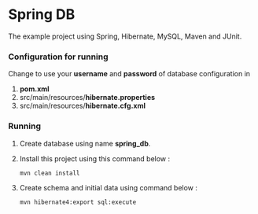 Spring DB
=========
The example project using Spring, Hibernate, MySQL, Maven and JUnit.

### Configuration for running ###
Change to use your **username** and **password** of database configuration in
 1. **pom.xml**
 2. src/main/resources/**hibernate.properties**
 3. src/main/resources/**hibernate.cfg.xml**

### Running ###
1. Create database using name **spring_db**.
2. Install this project using this command below :

	~~~
	mvn clean install
	~~~

3. Create schema and initial data using command below :

	~~~
	mvn hibernate4:export sql:execute
	~~~
